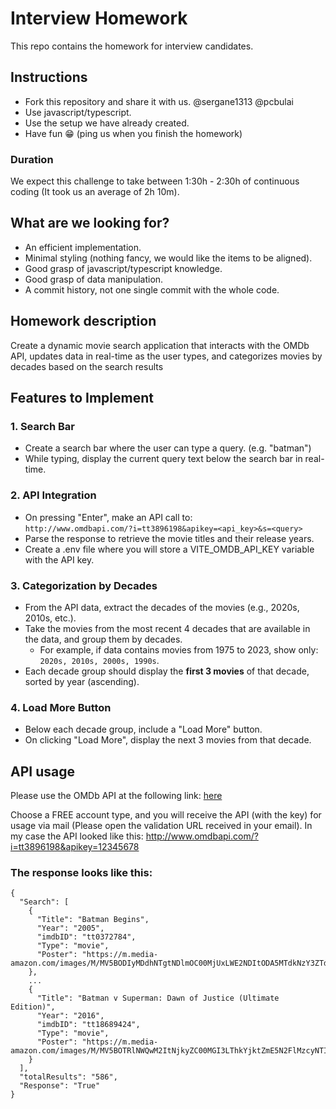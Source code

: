 # Interview Homework
This repo contains the homework for interview candidates.

## Instructions
- Fork this repository and share it with us. @sergane1313 @pcbulai
- Use javascript/typescript. 
- Use the setup we have already created.
- Have fun 😁 (ping us when you finish the homework)

### Duration
We expect this challenge to take between 1:30h - 2:30h of continuous coding (It took us an average of 2h 10m).

## What are we looking for?
- An efficient implementation.
- Minimal styling (nothing fancy, we would like the items to be aligned).
- Good grasp of javascript/typescript knowledge.
- Good grasp of data manipulation.
- A commit history, not one single commit with the whole code.

## Homework description
Create a dynamic movie search application that interacts with the OMDb API, updates data in real-time as the user types, and categorizes movies by decades based on the search results

## Features to Implement

### 1. Search Bar
- Create a search bar where the user can type a query. (e.g. "batman")
- While typing, display the current query text below the search bar in real-time.

### 2. API Integration
- On pressing "Enter", make an API call to:  
  `http://www.omdbapi.com/?i=tt3896198&apikey=<api_key>&s=<query>`
- Parse the response to retrieve the movie titles and their release years.
- Create a .env file where you will store a VITE_OMDB_API_KEY variable with the API key.

### 3. Categorization by Decades
- From the API data, extract the decades of the movies (e.g., 2020s, 2010s, etc.).
- Take the movies from the most recent 4 decades that are available in the data, and group them by decades.
  - For example, if data contains movies from 1975 to 2023, show only: `2020s, 2010s, 2000s, 1990s`.
- Each decade group should display the **first 3 movies** of that decade, sorted by year (ascending).

### 4. Load More Button
- Below each decade group, include a "Load More" button.
- On clicking "Load More", display the next 3 movies from that decade.

## API usage

Please use the OMDb API at the following link: [here](https://www.omdbapi.com/apikey.aspx)

Choose a FREE account type, and you will receive the API (with the key) for usage via mail (Please open the validation URL received in your email). In my case the API looked like this: http://www.omdbapi.com/?i=tt3896198&apikey=12345678
### The response looks like this:
```
{
  "Search": [
    {
      "Title": "Batman Begins",
      "Year": "2005",
      "imdbID": "tt0372784",
      "Type": "movie",
      "Poster": "https://m.media-amazon.com/images/M/MV5BODIyMDdhNTgtNDlmOC00MjUxLWE2NDItODA5MTdkNzY3ZTdhXkEyXkFqcGc@._V1_SX300.jpg"
    },
    ...
    {
      "Title": "Batman v Superman: Dawn of Justice (Ultimate Edition)",
      "Year": "2016",
      "imdbID": "tt18689424",
      "Type": "movie",
      "Poster": "https://m.media-amazon.com/images/M/MV5BOTRlNWQwM2ItNjkyZC00MGI3LThkYjktZmE5N2FlMzcyNTIyXkEyXkFqcGdeQXVyMTEyNzgwMDUw._V1_SX300.jpg"
    }
  ],
  "totalResults": "586",
  "Response": "True"
}
```


